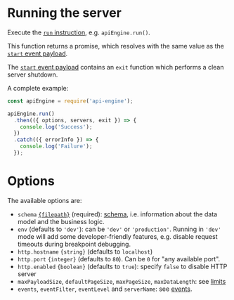 # Running the server

Execute the [`run` instruction](usage.md), e.g. `apiEngine.run()`.

This function returns a promise, which resolves with the same value as the
[`start` event payload](events.md#start-information).

The [`start` event payload](events.md#start-information) contains an `exit`
function which performs a clean server shutdown.

A complete example:

<!-- eslint-disable no-unused-vars, no-undef, strict, no-console,
no-restricted-globals, unicorn/catch-error-name, promise/always-return,
promise/prefer-await-to-then -->
```javascript
const apiEngine = require('api-engine');

apiEngine.run()
  .then(({ options, servers, exit }) => {
    console.log('Success');
  })
  .catch(({ errorInfo }) => {
    console.log('Failure');
  });
```

# Options

The available options are:
  - `schema` [`{filepath}`](configuration.md#filepaths-options) (required):
    [schema](schema.md), i.e. information about the data model and
    the business logic.
  - `env` (defaults to `'dev'`): can be `'dev'` or `'production'`.
    Running in `'dev'` mode will add some developer-friendly features, e.g.
    disable request timeouts during breakpoint debugging.
  - `http.hostname` `{string}` (defaults to `localhost`)
  - `http.port` `{integer}` (defaults to `80`).
     Can be `0` for "any available port".
  - `http.enabled` `{boolean}` (defaults to `true`):
    specify `false` to disable HTTP server
  - `maxPayloadSize`, `defaultPageSize`, `maxPageSize`, `maxDataLength`:
    see [limits](limits.md#options)
  - `events`, `eventFilter`, `eventLevel` and `serverName`:
    see [events](events.md).

